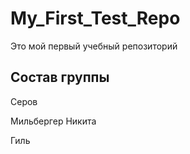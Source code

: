 # My_First_Test_Repo
Это мой первый учебный репозиторий

## Состав группы

Серов

Мильбергер Никита

Гиль
